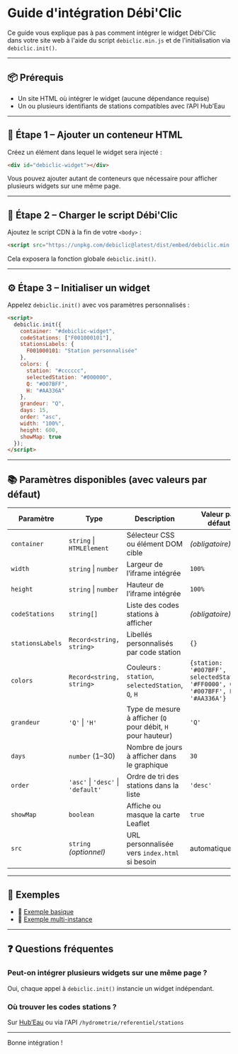 # Guide d'intégration Débi'Clic

Ce guide vous explique pas à pas comment intégrer le widget Débi'Clic dans votre site web à l'aide du script `debiclic.min.js` et de l'initialisation via `debiclic.init()`.

---

## 📦 Prérequis

- Un site HTML où intégrer le widget (aucune dépendance requise)
- Un ou plusieurs identifiants de stations compatibles avec l’API Hub’Eau

---

## 🧩 Étape 1 – Ajouter un conteneur HTML

Créez un élément dans lequel le widget sera injecté :

```html
<div id="debiclic-widget"></div>
```

Vous pouvez ajouter autant de conteneurs que nécessaire pour afficher plusieurs widgets sur une même page.

---

## 🔧 Étape 2 – Charger le script Débi'Clic

Ajoutez le script CDN à la fin de votre `<body>` :

```html
<script src="https://unpkg.com/debiclic@latest/dist/embed/debiclic.min.js"></script>
```

Cela exposera la fonction globale `debiclic.init()`.

---

## ⚙️ Étape 3 – Initialiser un widget

Appelez `debiclic.init()` avec vos paramètres personnalisés :

```html
<script>
  debiclic.init({
    container: "#debiclic-widget",
    codeStations: ["F001000101"],
    stationsLabels: {
      F001000101: "Station personnalisée"
    },
    colors: {
      station: "#cccccc",
      selectedStation: "#000000",
      Q: "#007BFF",
      H: "#AA336A"
    },
    grandeur: "Q",
    days: 15,
    order: "asc",
    width: "100%",
    height: 600,
    showMap: true
  });
</script>
```


---

## 📚 Paramètres disponibles (avec valeurs par défaut)

| Paramètre         | Type                        | Description                                                                 | Valeur par défaut |
|-------------------|-----------------------------|-----------------------------------------------------------------------------|-------------------|
| `container`       | `string` \| `HTMLElement`    | Sélecteur CSS ou élément DOM cible                                          | *(obligatoire)*   |
| `width`           | `string` \| `number`        | Largeur de l’iframe intégrée                                                | `100%`   |
| `height`          | `string` \| `number`        | Hauteur de l’iframe intégrée                                                | `100%`   |
| `codeStations`    | `string[]`                  | Liste des codes stations à afficher                                         | *(obligatoire)*   |
| `stationsLabels`  | `Record<string, string>`    | Libellés personnalisés par code station                                     | `{}`              |
| `colors`          | `Record<string, string>`    | Couleurs : `station`, `selectedStation`, `Q`, `H`                           | `{station: '#007BFF', selectedStation: '#FF0000', Q: '#007BFF', H: '#AA336A'}` |
| `grandeur`        | `'Q'` \| `'H'`               | Type de mesure à afficher (`Q` pour débit, `H` pour hauteur)                | `'Q'`             |
| `days`            | `number` (1–30)             | Nombre de jours à afficher dans le graphique                                | `30`              |
| `order`           | `'asc'` \| `'desc'` \| `'default'` | Ordre de tri des stations dans la liste                              | `'desc'`          |
| `showMap`         | `boolean`                  | Affiche ou masque la carte Leaflet                                          | `true`            |
| `src`             | `string` *(optionnel)*      | URL personnalisée vers `index.html` si besoin                           | automatique       |

---

## 🧪 Exemples

- 📄 [Exemple basique](../examples/basic.html)
- 📄 [Exemple multi-instance](../examples/multi-instance.html)

---

## ❓ Questions fréquentes

### Peut-on intégrer plusieurs widgets sur une même page ?
Oui, chaque appel à `debiclic.init()` instancie un widget indépendant.

### Où trouver les codes stations ?
Sur [Hub’Eau](https://hubeau.eaufrance.fr/page/api-hydrometrie#/) ou via l'API `/hydrometrie/referentiel/stations`

---

Bonne intégration !

